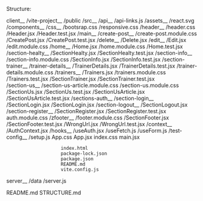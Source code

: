Structure:

client__
        /vite-project__
                        /public
                        /src__
                              /api__
                                    /api-links.js
                              /assets__
                                        /react.svg
                              /components__
                                            /css__
                                                  /bootsrap.css 
                                                  /responsive.css
                                            /header__
                                                     /header.css
                                                     /Header.jsx
                                                     /Header.test.jsx
                                            /main__
                                                    /create-post__
                                                                  /create-post.module.css
                                                                  /CreatePost.jsx
                                                                  /CreatePost.test.jsx
                                                    /delete__
                                                             /Delete.jsx
                                                    /edit__
                                                            /Edit.jsx
                                                            /edit.module.css
                                                    /home__
                                                            /Home.jsx
                                                            /home.module.css
                                                            /Home.test.jsx
                                                    /section-healty__
                                                                     /SectionHealty.jsx
                                                                     /SectionHealty.test.jsx
                                                    /section-info__
                                                                   /section-info.module.css
                                                                   /SectionInfo.jsx
                                                                   /SectionInfo.test.jsx
                                                    /section-trainer__
                                                                      /trainer-details__
                                                                                        /TrainerDetails.jsx
                                                                                        /TrainerDetails.test.jsx
                                                                                        /trainer-details.module.css
                                                                        /trainers__
                                                                                    /Trainers.jsx
                                                                                    /trainers.module.css
                                                                                    /Trainers.test.jsx 
                                                                      /SectionTrainer.jsx 
                                                                      /SectionTrainer.test.jsx  
                                                    /section-us__
                                                                 /section-us-article.module.css
                                                                 /section-us.module.css
                                                                 /SectionUs.jsx
                                                                 /SectionUs.test.jsx
                                                                 /SectionUsArticle.jsx
                                                                 /SectionUsArticle.test.jsx
                                                    /sections-auth__
                                                                    /section-login__
                                                                                    /SectionLogin.jsx
                                                                                    /SectionLogin.jsx
                                                                    /section-logout__
                                                                                     /SectionLogout.jsx
                                                                    /section-register__
                                                                                       /SectionRegister.jsx
                                                                                       /SectionRegister.test.jsx
                                                                    auth.module.css
                                                /zfooter__
                                                           /footer.module.css
                                                           /SectionFooter.jsx
                                                           /SectionFooter.test.jsx
                                                /WrongUrl.jsx
                                                /WrongUrl.test.jsx
                                /context__
                                          /AuthContext.jsx
                                /hooks__
                                        /useAuth.jsx
                                        /useFetch.js
                                        /useForm.js
                                /test-config__
                                              /setup.js
                                App.css
                                App.jsx
                                index.css
                                main.jsx

                        index.html
                        package-lock.json
                        package.json
                        README.md
                        vite.config.js

server__
        /data
        /server.js

README.md
STRUCTURE.md
